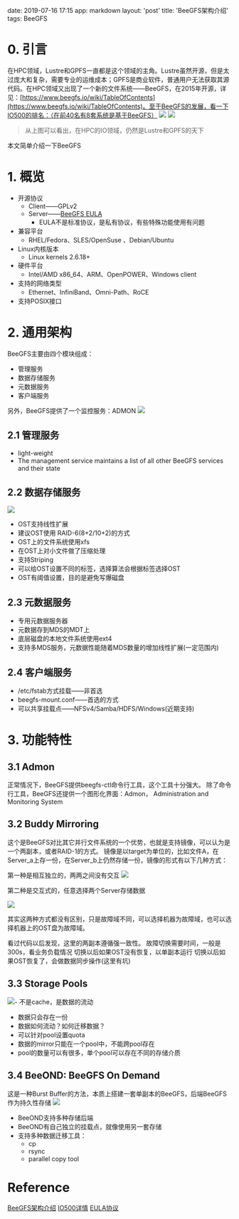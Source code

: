 date: 2019-07-16 17:15
app: markdown
layout: 'post'
title: 'BeeGFS架构介绍'
tags: BeeGFS

# 0. 引言
在HPC领域，Lustre和GPFS一直都是这个领域的主角。Lustre虽然开源，但是太过庞大和复杂，需要专业的运维成本；GPFS是商业软件，普通用户无法获取其源代码。在HPC领域又出现了一个新的文件系统——BeeGFS，在2015年开源，详见：[https://www.beegfs.io/wiki/TableOfContents](https://www.beegfs.io/wiki/TableOfContents)。至于BeeGFS的发展，看一下IO500的排名：（在前40名有8套系统是基于BeeGFS）
![](./_image/2019-07-16/2019-07-16-19-20-48.png)
![](./_image/2019-07-16/2019-07-16-19-23-15.png)

>  从上图可以看出，在HPC的IO领域，仍然是Lustre和GPFS的天下

本文简单介绍一下BeeGFS

# 1. 概览
- 开源协议
    - Client——GPLv2
    - Server——[BeeGFS EULA](https://www.beegfs.io/docs/BeeGFS_EULA.txt)
        - EULA不是标准协议，是私有协议，有些特殊功能使用有问题
- 兼容平台
    - RHEL/Fedora、SLES/OpenSuse 、Debian/Ubuntu
- Linux内核版本
    - Linux kernels 2.6.18+
- 硬件平台
    - Intel/AMD x86_64、ARM、OpenPOWER、Windows client
- 支持的网络类型
    - Ethernet、InfiniBand、Omni-Path、RoCE
- 支持POSIX接口

# 2. 通用架构
BeeGFS主要由四个模块组成：
- 管理服务
- 数据存储服务
- 元数据服务
- 客户端服务

另外，BeeGFS提供了一个监控服务：ADMON
![](./_image/2019-07-16/2019-07-16-20-16-20.png)

## 2.1 管理服务
- light-weight
- The management service maintains a list of all other BeeGFS services and their state
## 2.2 数据存储服务
![](./_image/2019-07-16/2019-07-24-17-06-53.png)

- OST支持线性扩展
- 建议OST使用 RAID-6(8+2/10+2)的方式
- OST上的文件系统使用xfs
- 在OST上对小文件做了压缩处理
- 支持Striping
- 可以给OST设置不同的标签，选择算法会根据标签选择OST
- OST有阈值设置，目的是避免写爆磁盘

## 2.3 元数据服务
- 专用元数据服务器
- 元数据存到MDS的MDT上
- 底层磁盘的本地文件系统使用ext4
- 支持多MDS服务，元数据性能随着MDS数量的增加线性扩展(一定范围内)
## 2.4 客户端服务
- /etc/fstab方式挂载——非首选
- beegfs-mount.conf——首选的方式
- 可以共享挂载点——NFSv4/Samba/HDFS/Windows(近期支持)

# 3. 功能特性
## 3.1 Admon
正常情况下，BeeGFS提供beegfs-ctl命令行工具，这个工具十分强大。
除了命令行工具，BeeGFS还提供一个图形化界面：Admon， Administration and Monitoring System

## 3.2 Buddy Mirroring
这个是BeeGFS对比其它并行文件系统的一个优势，也就是支持镜像，可以认为是一个两副本，或者RAID-1的方式。
镜像是以target为单位的，比如文件A，在Server_a上存一份，在Server_b上仍然存储一份，镜像的形式有以下几种方式：

第一种是相互独立的，两两之间没有交互
![](./_image/2019-07-16/2019-07-24-17-24-50.png)



第二种是交互式的，任意选择两个Server存储数据

![](./_image/2019-07-16/2019-07-24-17-25-19.png)

其实这两种方式都没有区别，只是故障域不同，可以选择机器为故障域，也可以选择机器上的OST盘为故障域。

看过代码以后发现，这里的两副本遵循强一致性。
故障切换需要时间，一般是300s，看业务负载情况
切换以后如果OST没有恢复，以单副本运行
切换以后如果OST恢复了，会做数据同步操作(这里有坑)

## 3.3 Storage Pools
![](./_image/2019-07-16/2019-07-24-17-37-45.png)- 不是cache，是数据的流动
- 数据只会存在一份
- 数据如何流动？如何迁移数据？
- 可以针对pool设置quota
- 数据的mirror只能在一个pool中，不能跨pool存在
- pool的数量可以有很多，单个pool可以存在不同的存储介质

## 3.4 BeeOND: BeeGFS On Demand
这是一种Burst Buffer的方法，本质上搭建一套单副本的BeeGFS，后端BeeGFS作为持久性存储
![](./_image/2019-07-16/2019-07-24-17-39-08.png)

- BeeOND支持多种存储后端
- BeeOND有自己独立的挂载点，就像使用另一套存储
- 支持多种数据迁移工具：
    - cp
    - rsync
    - parallel copy tool
# 
# Reference
[BeeGFS架构介绍](https://www.beegfs.io/docs/whitepapers/Introduction_to_BeeGFS_by_ThinkParQ.pdf)
[IO500详情](https://www.vi4io.org/std/io500/start)
[EULA协议](https://www.beegfs.io/docs/BeeGFS_EULA.txt)